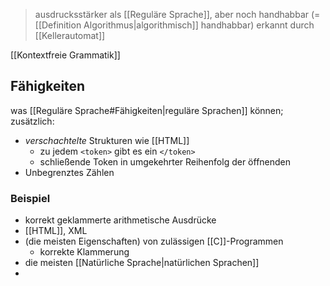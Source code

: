 > ausdrucksstärker als [[Reguläre Sprache]], aber noch handhabbar (= [[Definition Algorithmus|algorithmisch]] handhabbar)
> erkannt durch [[Kellerautomat]]

[[Kontextfreie Grammatik]]
## Fähigkeiten
was [[Reguläre Sprache#Fähigkeiten|reguläre Sprachen]] können; zusätzlich:
- _verschachtelte_ Strukturen wie [[HTML]]
	- zu jedem `<token>` gibt es ein `</token>`
	- schließende Token in umgekehrter Reihenfolg der öffnenden
- Unbegrenztes Zählen

### Beispiel
- korrekt geklammerte arithmetische Ausdrücke
- [[HTML]], XML
- (die meisten Eigenschaften) von zulässigen [[C]]-Programmen
	- korrekte Klammerung
- die meisten [[Natürliche Sprache|natürlichen Sprachen]]
- 